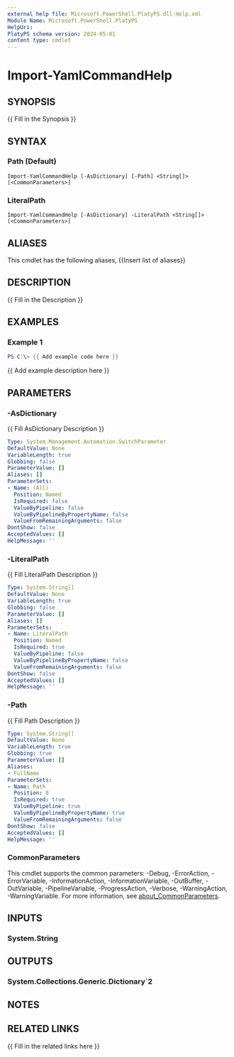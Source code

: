 ```yaml
---
external help file: Microsoft.PowerShell.PlatyPS.dll-Help.xml
Module Name: Microsoft.PowerShell.PlatyPS
HelpUri: 
PlatyPS schema version: 2024-05-01
content type: cmdlet
---
```


# Import-YamlCommandHelp

## SYNOPSIS

{{ Fill in the Synopsis }}

## SYNTAX

### Path (Default)

```
Import-YamlCommandHelp [-AsDictionary] [-Path] <String[]> [<CommonParameters>]
```

### LiteralPath

```
Import-YamlCommandHelp [-AsDictionary] -LiteralPath <String[]> [<CommonParameters>]
```

## ALIASES

This cmdlet has the following aliases,
  {{Insert list of aliases}}

## DESCRIPTION

{{ Fill in the Description }}

## EXAMPLES

### Example 1

```powershell
PS C:\> {{ Add example code here }}
```

{{ Add example description here }}

## PARAMETERS

### -AsDictionary

{{ Fill AsDictionary Description }}

```yaml
Type: System.Management.Automation.SwitchParameter
DefaultValue: None
VariableLength: true
Globbing: false
ParameterValue: []
Aliases: []
ParameterSets:
- Name: (All)
  Position: Named
  IsRequired: false
  ValueByPipeline: false
  ValueByPipelineByPropertyName: false
  ValueFromRemainingArguments: false
DontShow: false
AcceptedValues: []
HelpMessage: ''
```

### -LiteralPath

{{ Fill LiteralPath Description }}

```yaml
Type: System.String[]
DefaultValue: None
VariableLength: true
Globbing: false
ParameterValue: []
Aliases: []
ParameterSets:
- Name: LiteralPath
  Position: Named
  IsRequired: true
  ValueByPipeline: false
  ValueByPipelineByPropertyName: false
  ValueFromRemainingArguments: false
DontShow: false
AcceptedValues: []
HelpMessage: ''
```

### -Path

{{ Fill Path Description }}

```yaml
Type: System.String[]
DefaultValue: None
VariableLength: true
Globbing: true
ParameterValue: []
Aliases:
- FullName
ParameterSets:
- Name: Path
  Position: 0
  IsRequired: true
  ValueByPipeline: true
  ValueByPipelineByPropertyName: true
  ValueFromRemainingArguments: false
DontShow: false
AcceptedValues: []
HelpMessage: ''
```

### CommonParameters

This cmdlet supports the common parameters: -Debug, -ErrorAction, -ErrorVariable,
-InformationAction, -InformationVariable, -OutBuffer, -OutVariable, -PipelineVariable,
-ProgressAction, -Verbose, -WarningAction, -WarningVariable.
For more information, see
[about_CommonParameters](https://go.microsoft.com/fwlink/?LinkID=113216).

## INPUTS

### System.String

## OUTPUTS

### System.Collections.Generic.Dictionary`2

## NOTES

## RELATED LINKS

{{ Fill in the related links here }}

